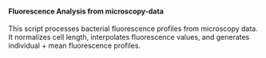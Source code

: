 #### Fluorescence Analysis from microscopy-data
This script processes bacterial fluorescence profiles from microscopy data. It normalizes cell length, interpolates fluorescence values, and generates individual + mean fluorescence profiles.
